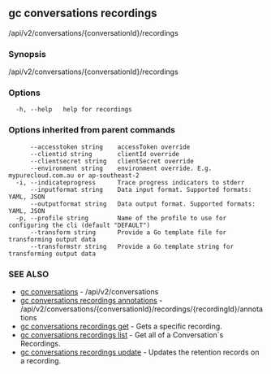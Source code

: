 ## gc conversations recordings

/api/v2/conversations/{conversationId}/recordings

### Synopsis

/api/v2/conversations/{conversationId}/recordings

### Options

```
  -h, --help   help for recordings
```

### Options inherited from parent commands

```
      --accesstoken string    accessToken override
      --clientid string       clientId override
      --clientsecret string   clientSecret override
      --environment string    environment override. E.g. mypurecloud.com.au or ap-southeast-2
  -i, --indicateprogress      Trace progress indicators to stderr
      --inputformat string    Data input format. Supported formats: YAML, JSON
      --outputformat string   Data output format. Supported formats: YAML, JSON
  -p, --profile string        Name of the profile to use for configuring the cli (default "DEFAULT")
      --transform string      Provide a Go template file for transforming output data
      --transformstr string   Provide a Go template string for transforming output data
```

### SEE ALSO

* [gc conversations](gc_conversations.html)	 - /api/v2/conversations
* [gc conversations recordings annotations](gc_conversations_recordings_annotations.html)	 - /api/v2/conversations/{conversationId}/recordings/{recordingId}/annotations
* [gc conversations recordings get](gc_conversations_recordings_get.html)	 - Gets a specific recording.
* [gc conversations recordings list](gc_conversations_recordings_list.html)	 - Get all of a Conversation`s Recordings.
* [gc conversations recordings update](gc_conversations_recordings_update.html)	 - Updates the retention records on a recording.


